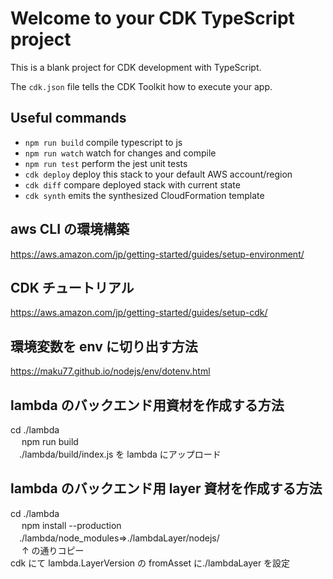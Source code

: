 # Welcome to your CDK TypeScript project

This is a blank project for CDK development with TypeScript.

The `cdk.json` file tells the CDK Toolkit how to execute your app.

## Useful commands

- `npm run build` compile typescript to js
- `npm run watch` watch for changes and compile
- `npm run test` perform the jest unit tests
- `cdk deploy` deploy this stack to your default AWS account/region
- `cdk diff` compare deployed stack with current state
- `cdk synth` emits the synthesized CloudFormation template

## aws CLI の環境構築

https://aws.amazon.com/jp/getting-started/guides/setup-environment/

## CDK チュートリアル

https://aws.amazon.com/jp/getting-started/guides/setup-cdk/

## 環境変数を env に切り出す方法

https://maku77.github.io/nodejs/env/dotenv.html

## lambda のバックエンド用資材を作成する方法

cd ./lambda  
　 npm run build  
　./lambda/build/index.js を lambda にアップロード

## lambda のバックエンド用 layer 資材を作成する方法

cd ./lambda  
　 npm install --production  
　./lambda/node_modules⇒./lambdaLayer/nodejs/  
　 ↑ の通りコピー  
 cdk にて lambda.LayerVersion の fromAsset に./lambdaLayer を設定
